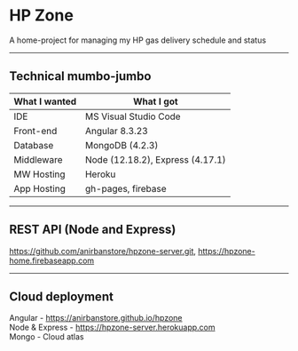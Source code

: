 # HP Zone
A home-project for managing my HP gas delivery schedule and status  

- - - -

## Technical mumbo-jumbo  
What I wanted   | What I got
--------------- | --------------
IDE             | MS Visual Studio Code  
Front-end       | Angular 8.3.23  
Database        | MongoDB (4.2.3)
Middleware      | Node (12.18.2), Express (4.17.1)
MW Hosting      | Heroku
App Hosting     | gh-pages, firebase 

- - - -

## REST API (Node and Express)
https://github.com/anirbanstore/hpzone-server.git, https://hpzone-home.firebaseapp.com  

- - - -

## Cloud deployment
Angular - https://anirbanstore.github.io/hpzone  
Node & Express - https://hpzone-server.herokuapp.com  
Mongo - Cloud atlas  
